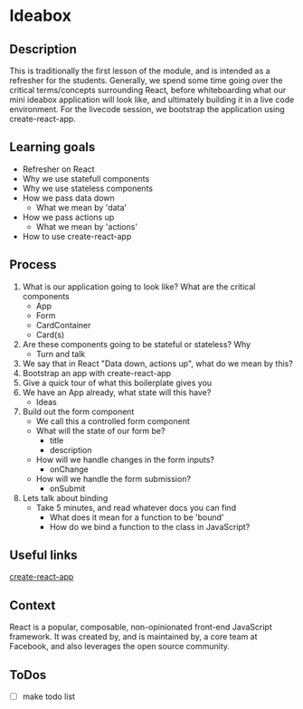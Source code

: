# Ideabox

## Description

This is traditionally the first lesson of the module, and is intended as a
refresher for the students. Generally, we spend some time going over the
critical terms/concepts surrounding React, before whiteboarding what our mini
ideabox application will look like, and ultimately building it in a live code
environment. For the livecode session, we bootstrap the application using
create-react-app.

## Learning goals

- Refresher on React
- Why we use statefull components
- Why we use stateless components
- How we pass data down
  - What we mean by 'data'
- How we pass actions up
  - What we mean by 'actions'
- How to use create-react-app

## Process

1) What is our application going to look like? What are the critical components
    - App
    - Form
    - CardContainer
    - Card(s)
2) Are these components going to be stateful or stateless? Why
    - Turn and talk
3) We say that in React "Data down, actions up", what do we mean by this?
4) Bootstrap an app with create-react-app
5) Give a quick tour of what this boilerplate gives you
6) We have an App already, what state will this have?
    - Ideas
7) Build out the form component
    - We call this a controlled form component
    - What will the state of our form be?
      - title
      - description
    - How will we handle changes in the form inputs?
      - onChange
    - How will we handle the form submission?
      - onSubmit
8) Lets talk about binding
    - Take 5 minutes, and read whatever docs you can find
      - What does it mean for a function to be 'bound'
      - How do we bind a function to the class in JavaScript?

## Useful links

[create-react-app](https://github.com/facebook/create-react-app)

## Context

React is a popular, composable, non-opinionated front-end JavaScript framework.
It was created by, and is maintained by, a core team at Facebook, and also
leverages the open source community.

## ToDos

* [ ] make todo list
